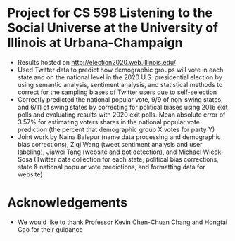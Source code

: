 # Project for CS 598 Listening to the Social Universe at the University of Illinois at Urbana-Champaign
- Results hosted on http://election2020.web.illinois.edu/
- Used Twitter data to predict how demographic groups will vote in each state and on the national level in the 2020 U.S. presidential election by using semantic analysis, sentiment analysis, and statistical methods to correct for the sampling biases of Twitter users due to self-selection
- Correctly predicted the national popular vote, 9/9 of non-swing states, and 6/11 of swing states by correcting for political biases using 2016 exit polls and evaluating results with 2020 exit polls. Mean absolute error of 3.57% for estimating voters shares in the national popular vote prediction (the percent that demographic group X votes for party Y)
- Joint work by Naina Balepur (name data processing and demographic bias corrections), Ziqi Wang (tweet sentiment analysis and user labeling), Jiawei Tang (website and bot detection), and Michael Wieck-Sosa (Twitter data collection for each state, political bias corrections, state & national popular vote predictions, and formatting data for website)
# Acknowledgements
- We would like to thank Professor Kevin Chen-Chuan Chang and Hongtai Cao for their guidance
